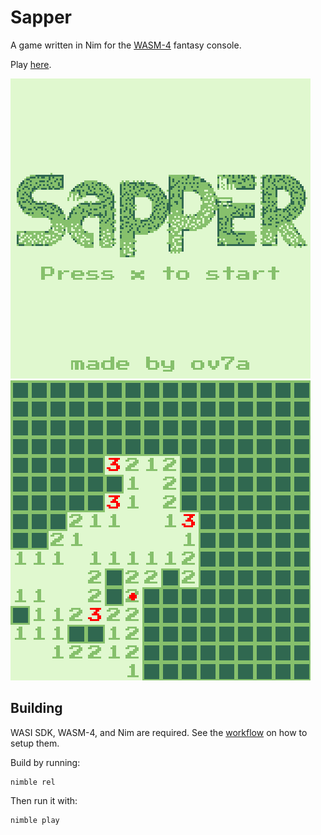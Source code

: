 # Sapper

A game written in Nim for the [WASM-4](https://wasm4.org) fantasy console. 

Play [here](https://ov7a.github.io/sapper/).

![](screenshot1.png)
![](screenshot2.png)

## Building

WASI SDK, WASM-4, and Nim are required. 
See the [workflow](.github/workflows/deploy.yaml) on how to setup them.

Build by running:

```shell
nimble rel
```

Then run it with:

```shell
nimble play
```
